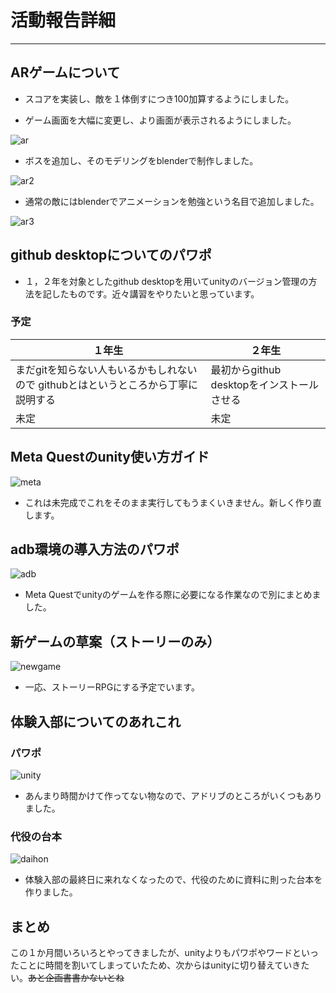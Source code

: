 # 活動報告詳細

---

## ARゲームについて

* スコアを実装し、敵を１体倒すにつき100加算するようにしました。

* ゲーム画面を大幅に変更し、より画面が表示されるようにしました。

![ar](https://sr20586.github.io/image-10.png)

* ボスを追加し、そのモデリングをblenderで制作しました。

![ar2](https://sr20586.github.io/image-11.png)

* 通常の敵にはblenderでアニメーションを勉強という名目で追加しました。

![ar3](https://sr20586.github.io/image-9.png)

## github desktopについてのパワポ

* １，２年を対象としたgithub desktopを用いてunityのバージョン管理の方法を記したものです。近々講習をやりたいと思っています。

### 予定

|１年生|２年生|
|------|-----|
|まだgitを知らない人もいるかもしれないので  githubとはというところから丁寧に説明する|最初からgithub desktopをインストールさせる|
|未定|未定|

## Meta Questのunity使い方ガイド

![meta](https://sr20586.github.io/image-6.png)

* これは未完成でこれをそのまま実行してもうまくいきません。新しく作り直します。

## adb環境の導入方法のパワポ

![adb](https://sr20586.github.io/image-7.png)

* Meta Questでunityのゲームを作る際に必要になる作業なので別にまとめました。

## 新ゲームの草案（ストーリーのみ）

![newgame](https://sr20586.github.io/image-8.png)

* 一応、ストーリーRPGにする予定でいます。

## 体験入部についてのあれこれ

### パワポ

![unity](https://sr20586.github.io/image-2.png)

* あんまり時間かけて作ってない物なので、アドリブのところがいくつもありました。

### 代役の台本

![daihon](https://sr20586.github.io/image-3.png)

* 体験入部の最終日に来れなくなったので、代役のために資料に則った台本を作りました。

## まとめ

この１か月間いろいろとやってきましたが、unityよりもパワポやワードといったことに時間を割いてしまっていたため、次からはunityに切り替えていきたい。~~あと企画書書かないとね~~
